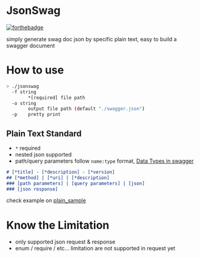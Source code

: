 # JsonSwag

[![forthebadge](https://forthebadge.com/images/badges/made-with-go.svg)](https://forthebadge.com)

simply generate swag doc json by specific plain text, easy to build a swagger document

# How to use

```bash
> ./jsonswag 
  -f string
        *[required] file path
  -o string
        output file path (default "./swagger.json")
  -p    pretty print
```

## Plain Text Standard

- `*` required
- nested json supported
- path/query parameters follow `name:type` format, [Data Types in swagger](https://swagger.io/specification/#dataTypes)

```md
# [*title] - [*description] - [*version]
## [*method] | [*uri] | [*description]
### [path parameters] | [query parameters] | [json]
### [json response]
```

check example on [plain_sample](plain_sample)

# Know the Limitation

- only supported json request & response
- enum / require / etc... limitation are not supported in request yet
